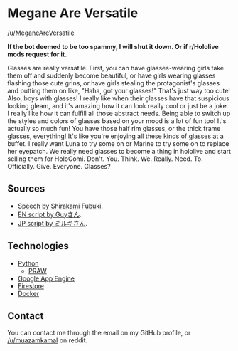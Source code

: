# Megane Are Versatile

[/u/MeganeAreVersatile](https://www.reddit.com/user/MeganeAreVersatile)

**If the bot deemed to be too spammy, I will shut it down. Or if r/Hololive mods request for it.**

Glasses are really versatile. First, you can have glasses-wearing girls take them off and suddenly become beautiful, or have girls wearing glasses flashing those cute grins, or have girls stealing the protagonist's glasses and putting them on like, "Haha, got your glasses!" That's just way too cute! Also, boys with glasses! I really like when their glasses have that suspicious looking gleam, and it's amazing how it can look really cool or just be a joke. I really like how it can fulfill all those abstract needs. Being able to switch up the styles and colors of glasses based on your mood is a lot of fun too! It's actually so much fun! You have those half rim glasses, or the thick frame glasses, everything! It's like you're enjoying all these kinds of glasses at a buffet. I really want Luna to try some on or Marine to try some on to replace her eyepatch. We really need glasses to become a thing in hololive and start selling them for HoloComi. Don't. You. Think. We. Really. Need. To. Officially. Give. Everyone. Glasses?

## Sources

* [Speech by Shirakami Fubuki](https://youtu.be/DTVAjI_ELyA?t=2517).
* [EN script by Guyさん](https://www.youtube.com/watch?v=lWVt0YnSYEY&lc=UgxHrR0ZUu1nPspmanV4AaABAg).
* [JP script by ミルキさん](https://www.youtube.com/watch?v=DTVAjI_ELyA&lc=Ugzg0PFcb4f1OJI_dp94AaABAg).

## Technologies

* [Python](https://www.python.org/)
  * [PRAW](https://praw.readthedocs.io/en/latest/)
* [Google App Engine](https://cloud.google.com/appengine)
* [Firestore](https://firebase.google.com/products/firestore)
* [Docker](https://www.docker.com/)

## Contact

You can contact me through the email on my GitHub profile, or [/u/muazamkamal](https://www.reddit.com/user/muazamkamal) on reddit.
